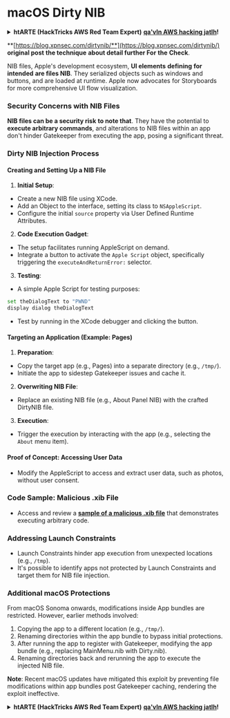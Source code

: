 # macOS Dirty NIB

<details>

<summary><strong>htARTE (HackTricks AWS Red Team Expert)</strong> <a href="https://training.hacktricks.xyz/courses/arte"><strong>qa'vIn AWS hacking jatlh</strong></a><strong>!</strong></summary>

HackTricks vItlhutlh:

* **HackTricks vItlhutlh** vaj **HackTricks PDF** laH **tlhIngan Hol** **company advertise** 'ej **SUBSCRIPTION PLANS** [**SUBSCRIPTION PLANS**](https://github.com/sponsors/carlospolop) **check**!
* [**official PEASS & HackTricks swag**](https://peass.creator-spring.com) **Get**
* [**The PEASS Family**](https://opensea.io/collection/the-peass-family) **Discover**, [**NFTs**](https://opensea.io/collection/the-peass-family) **exclusive** **collection** **our**
* **Join the** 💬 [**Discord group**](https://discord.gg/hRep4RUj7f) **or the** [**telegram group**](https://t.me/peass) **or** **follow** **us on** **Twitter** 🐦 [**@carlospolopm**](https://twitter.com/hacktricks_live)**.**
* **Share your hacking tricks by submitting PRs to the** [**HackTricks**](https://github.com/carlospolop/hacktricks) **and** [**HackTricks Cloud**](https://github.com/carlospolop/hacktricks-cloud) **github repos.**

</details>

**[https://blog.xpnsec.com/dirtynib/**](https://blog.xpnsec.com/dirtynib/) **original post** **the technique** **about detail further For** **the** **Check**.

NIB files, Apple's development ecosystem, **UI elements** **defining** **for intended** **are files NIB**. They serialized objects such as windows and buttons, and are loaded at runtime. Apple now advocates for Storyboards for more comprehensive UI flow visualization.

### Security Concerns with NIB Files
**NIB files can be a security risk** **to note that**. They have the potential to **execute arbitrary commands**, and alterations to NIB files within an app don't hinder Gatekeeper from executing the app, posing a significant threat.

### Dirty NIB Injection Process
#### Creating and Setting Up a NIB File
1. **Initial Setup**:
- Create a new NIB file using XCode.
- Add an Object to the interface, setting its class to `NSAppleScript`.
- Configure the initial `source` property via User Defined Runtime Attributes.

2. **Code Execution Gadget**:
- The setup facilitates running AppleScript on demand.
- Integrate a button to activate the `Apple Script` object, specifically triggering the `executeAndReturnError:` selector.

3. **Testing**:
- A simple Apple Script for testing purposes:
```bash
set theDialogText to "PWND"
display dialog theDialogText
```
- Test by running in the XCode debugger and clicking the button.

#### Targeting an Application (Example: Pages)
1. **Preparation**:
- Copy the target app (e.g., Pages) into a separate directory (e.g., `/tmp/`).
- Initiate the app to sidestep Gatekeeper issues and cache it.

2. **Overwriting NIB File**:
- Replace an existing NIB file (e.g., About Panel NIB) with the crafted DirtyNIB file.

3. **Execution**:
- Trigger the execution by interacting with the app (e.g., selecting the `About` menu item).

#### Proof of Concept: Accessing User Data
- Modify the AppleScript to access and extract user data, such as photos, without user consent.

### Code Sample: Malicious .xib File
- Access and review a [**sample of a malicious .xib file**](https://gist.github.com/xpn/16bfbe5a3f64fedfcc1822d0562636b4) that demonstrates executing arbitrary code.

### Addressing Launch Constraints
- Launch Constraints hinder app execution from unexpected locations (e.g., `/tmp`).
- It's possible to identify apps not protected by Launch Constraints and target them for NIB file injection.

### Additional macOS Protections
From macOS Sonoma onwards, modifications inside App bundles are restricted. However, earlier methods involved:
1. Copying the app to a different location (e.g., `/tmp/`).
2. Renaming directories within the app bundle to bypass initial protections.
3. After running the app to register with Gatekeeper, modifying the app bundle (e.g., replacing MainMenu.nib with Dirty.nib).
4. Renaming directories back and rerunning the app to execute the injected NIB file.

**Note**: Recent macOS updates have mitigated this exploit by preventing file modifications within app bundles post Gatekeeper caching, rendering the exploit ineffective.


<details>

<summary><strong>htARTE (HackTricks AWS Red Team Expert)</strong> <a href="https://training.hacktricks.xyz/courses/arte"><strong>qa'vIn AWS hacking jatlh</strong></a><strong>!</strong></summary>

HackTricks vItlhutlh:

* **HackTricks vItlhutlh** vaj **HackTricks PDF** laH **tlhIngan Hol** **company advertise** 'ej **SUBSCRIPTION PLANS** [**SUBSCRIPTION PLANS**](https://github.com/sponsors/carlospolop) **check**!
* [**official PEASS & HackTricks swag**](https://peass.creator-spring.com) **Get**
* [**The PEASS Family**](https://opensea.io/collection/the-peass-family) **Discover**, [**NFTs**](https://opensea.io/collection/the-peass-family) **exclusive** **collection** **our**
* **Join the** 💬 [**Discord group**](https://discord.gg/hRep4RUj7f) **or the** [**telegram group**](https://t.me/peass) **or** **follow** **us on** **Twitter** 🐦 [**@carlospolopm**](https://twitter.com/hacktricks_live)**.**
* **Share your hacking tricks by submitting PRs to the** [**HackTricks**](https://github.com/carlospolop/hacktricks) **and** [**HackTricks Cloud**](https://github.com/carlospolop/hacktricks-cloud) **github repos.**

</details>
